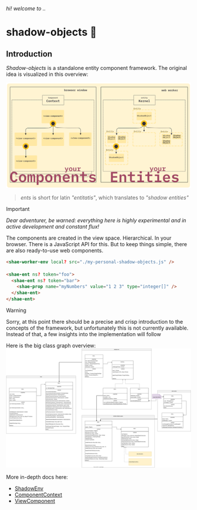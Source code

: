 _hi! welcome to .._
# shadow-objects :wave:

## Introduction

_Shadow-objects_ is a standalone entity component framework.
The original idea is visualized in this overview:

![architecture overview](./docs/architecture@2x.png)

> _ents_ is short for latin _"entitatis"_, which translates to _"shadow entities"_

> [!IMPORTANT]
> _Dear adventurer, be warned: everything here is highly experimental and in active development and constant flux!_

The components are created in the view space. Hierarchical. In your browser. There is a JavaScript API for this. But to keep things simple, there are also ready-to-use web components.

```html
<shae-worker-env local? src="./my-personal-shadow-objects.js" />

<shae-ent ns? token="foo">
  <shae-ent ns? token="bar">
    <shae-prop name="myNumbers" value="1 2 3" type="integer[]" />
  </shae-ent>
</shae-ent>
```

> [!WARNING]
> Sorry, at this point there should be a precise and crisp introduction to the concepts of the framework, but unfortunately this is not currently available.
> Instead of that, a few insights into the implementation will follow

Here is the big class graph overview:
![class graph overview](./src/view/ClassGraphOverview.drawio.svg)

More in-depth docs here:
- [ShadowEnv](./src/view/README.md)
- [ComponentContext](./src/view/ComponentContext.md)
- [ViewComponent](./src/view/ViewComponent.md)
